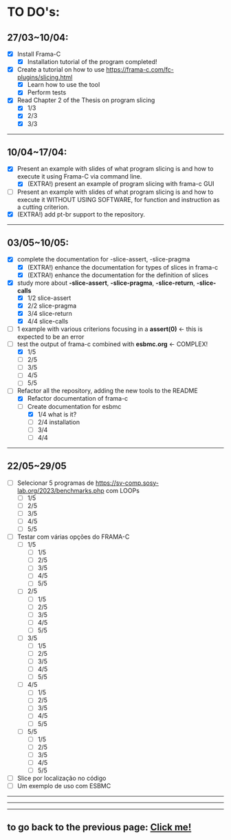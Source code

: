 # **TO DO's**:

## **27/03~10/04**:

-   [x] Install Frama-C
    -   [x] Installation tutorial of the program completed!
-   [x] Create a tutorial on how to use https://frama-c.com/fc-plugins/slicing.html
    -   [x] Learn how to use the tool
    -   [x] Perform tests
-   [x] Read Chapter 2 of the Thesis on program slicing
    -   [x] 1/3
    -   [x] 2/3
    -   [x] 3/3

---

## **10/04~17/04**:

-   [x] Present an example with slides of what program slicing is and how to execute it using Frama-C via command line.
    -   [x] (EXTRA!) present an example of program slicing with frama-c GUI
-   [ ] Present an example with slides of what program slicing is and how to execute it WITHOUT USING SOFTWARE, for function and instruction as a cutting criterion.
-   [x] (EXTRA!) add pt-br support to the repository.

---

## **03/05~10/05**:

-   [x] complete the documentation for -slice-assert, -slice-pragma
    -   [x] (EXTRA!) enhance the documentation for types of slices in frama-c
    -   [x] (EXTRA!) enhance the documentation for the definition of slices
-   [x] study more about **-slice-assert**, **-slice-pragma**, **-slice-return**, **-slice-calls**
    -   [x] 1/2 slice-assert
    -   [x] 2/2 slice-pragma
    -   [x] 3/4 slice-return
    -   [x] 4/4 slice-calls
-   [ ] 1 example with various criterions focusing in a **assert(0)** <- this is expected to be an error
-   [ ] test the output of frama-c combined with **esbmc.org** <- COMPLEX!
    -   [x] 1/5
    -   [ ] 2/5
    -   [ ] 3/5
    -   [ ] 4/5
    -   [ ] 5/5
-   [ ] Refactor all the repository, adding the new tools to the README
    -   [x] Refactor documentation of frama-c
    -   [ ] Create documentation for esbmc
        -   [x] 1/4 what is it?
        -   [ ] 2/4 installation
        -   [ ] 3/4
        -   [ ] 4/4

---

## **22/05~29/05**

-   [ ] Selecionar 5 programas de https://sv-comp.sosy-lab.org/2023/benchmarks.php com LOOPs
    -   [ ] 1/5
    -   [ ] 2/5
    -   [ ] 3/5
    -   [ ] 4/5
    -   [ ] 5/5
-   [ ] Testar com várias opções do FRAMA-C
    -   [ ] 1/5
        -   [ ] 1/5
        -   [ ] 2/5
        -   [ ] 3/5
        -   [ ] 4/5
        -   [ ] 5/5
    -   [ ] 2/5
        -   [ ] 1/5
        -   [ ] 2/5
        -   [ ] 3/5
        -   [ ] 4/5
        -   [ ] 5/5
    -   [ ] 3/5
        -   [ ] 1/5
        -   [ ] 2/5
        -   [ ] 3/5
        -   [ ] 4/5
        -   [ ] 5/5
    -   [ ] 4/5
        -   [ ] 1/5
        -   [ ] 2/5
        -   [ ] 3/5
        -   [ ] 4/5
        -   [ ] 5/5
    -   [ ] 5/5
        -   [ ] 1/5
        -   [ ] 2/5
        -   [ ] 3/5
        -   [ ] 4/5
        -   [ ] 5/5
-   [ ] Slice por localização no código
-   [ ] Um exemplo de uso com ESBMC

---

---

---

## to go back to the previous page: [Click me!](../../README.md)
